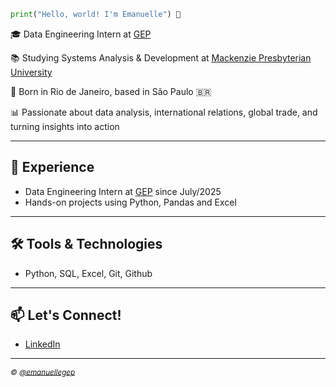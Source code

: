 ~~~python
print("Hello, world! I'm Emanuelle") 👋
~~~

🎓 Data Engineering Intern at [GEP](https://www.linkedin.com/company/gep-worldwide/posts/?feedView=all)

📚 Studying Systems Analysis & Development at [Mackenzie Presbyterian University](https://www.mackenzie.br/instituto/pg)

📍 Born in Rio de Janeiro, based in São Paulo 🇧🇷

📊 Passionate about data analysis, international relations, global trade, and turning insights into action

---

## 💼 Experience
- Data Engineering Intern at [GEP](https://www.linkedin.com/company/gep-worldwide/posts/?feedView=all) since July/2025
- Hands-on projects using Python, Pandas and Excel

---

## 🛠️ Tools & Technologies
- Python, SQL, Excel, Git, Github

---

## 📫 Let's Connect!
- [LinkedIn](https://www.linkedin.com/in/emanuelle-nascimento2005/)

---
*<sub>© [@emanuellegep](https://github.com/emanuellegep)</sub>*
